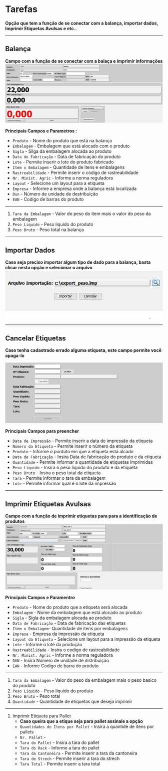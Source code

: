 # Tarefas
**Opção que tem a função de se conectar com a balança, importar dados, Imprimir Etiquetas Avulsas e etc..**
***

## Balança
**Campo com a função de se conectar com a balaça e imprimir informações**
![](./img/tarefa/imagem1.png)

**Principais Campos e Parametros :**

- `Produto` - Nome do produto que está na balança
- `Embalagem` - Embalagem que está alocado com o produto
- `Sigla` - Silga da embalagem alocada ao produto
- `Data de Fabricação` - Data de fabricação do produto
- `Lote` - Permite inserir o lote do produto fabricado
- `Item x Embalagem` - Quantidade de itens e embalagens
- `Rastreabilidade` - Permite inserir o código de rastreabilidade
- `Nr. Minist. Agric` - Informe a norma reguladora
- `Layout` - Selecione um layout para a etiqueta
- `Empresa` - Informe a empresa onde a balança está localizada
- `Dun` - Número de unidade de destribuição
- `EAN` - Codigo de barras do produto
***
1. `Tara da Embalagem` - Valor do peso do item mais o valor do peso da embalagem
2. `Peso Liquido` - Peso liquido do produto
3. `Peso Bruto` - Peso  total na balança
***

## Importar Dados
**Caso seja preciso importar algum tipo de dado para a balança, basta clicar nesta opção e selecionar o arquivo**
![](./img/tarefa/imagem2.png)
***

## Cancelar Etiquetas
**Caso tenha cadastrado errado alguma etiqueta, este campo permite você apaga-lo**

![](./img/tarefa/imagem3.png)

**Principais Campos para preencher**

- `Data de Impressão` - Permite inserir a data de impressão da etiqueta
- `Número da Etiqueta` - Permite inserir o número da etiqueta
- `Produto` - Informe o porduto em que a etiqueta está alcado
- `Data de Fabricação` - Insira Data de fabricação do produto e da etiqueta
- `Quantidade` - Permite informar a quantidade de etiquetas imprimidas
- `Peso Liquido` - Insira o peso liquido do produto e da etiqueta
- `Peso Bruto` - Insira o peso total da etiqueta
- `Tara` - Permite informar o tara da embalagem
- `Lote` - Permite informar qual é o lote da impressão

***

## Imprimir Etiquetas Avulsas
**Campo com a função de imprimir etiquetas para para a identificação de produtos**
![](./img/tarefa/imagem4.png)

**Principais Campos e Paramentro**

- `Produto` - Nome do produto que a etiqueta será alocada
- `Embalagem` - Nome da embalagem que está alocado ao produto
- `Sigla` - Sigla da embalagem alocada ao produto
- `Data de Fabricação` - Data de fabricação das etiquetas 
- `Item x Embalagem`- Quantidade de itens por embalagens
- `Empresa` - Empresa da impressão da etiqueta
- `Layout da Etiqueta` - Selecione um layout para a impressão da etiqueta
- `Lote` - Informe o lote da produção
- `Rastreabilidade` - Insira o codigo de rastreabilidade
- `Nr. Minist. Agric` - Informe a norma reguladora
- `DUN` - Insira Número de unidade de distribuição
- `EAN` - Informe Codigo de barra do produto
***
1. `Tara da Embalagem` - Valor do peso da embalagem mais o peso basico do produto
2. `Peso Liquido` - Peso liquido do produto
3. `Peso Bruto` - Peso total
4. `Quantidade` - Quantidade de etiquetas que deseja imprimir
***
1. Imprimir Etiqueta para Pallet
    - **Caso queira que a etique seja para pallet assinale a opção**
    - `Quantidades de Itens por Pallet` - Insira a quantide de itens por pallets
    - `Nr. Pallet` - 
    - `Tara do Pallet` - Insira a tara do pallet
    - `Tara do Rack` - Informe a tara do pallet
    - `Tara da Cantoneira` - Permite inserir a tara da cantoneira
    - `Tara de Strech` - Permite inserir a tara do strech
    - `Tara Total` - Permite inserir a tara total